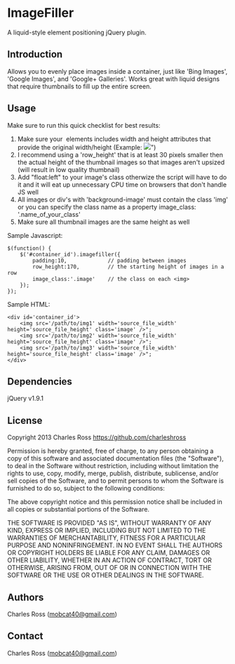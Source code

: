 ImageFiller
===========================
A liquid-style element positioning jQuery plugin.

Introduction
-----------------------------

Allows you to evenly place images inside a container, just like 'Bing Images', 'Google Images', and 'Google+ Galleries'. Works great with liquid designs that require thumbnails to fill up the entire screen.

Usage
-----------------------------

Make sure to run this quick checklist for best results:

1. Make sure your <img> elements includes width and height attributes that provide the original width/height (Example: <img src='/path/to/img1' width='source_file_width' height='source_file_height' class='image' />")
2. I recommend using a 'row_height' that is at least 30 pixels smaller then the actual height of the thumbnail images so that images aren't upsized (will result in low quality thumbnail)
3. Add "float:left" to your image's class otherwize the script will have to do it and it will eat up unnecessary CPU time on browsers that don't handle JS well
4. All images or div's with 'background-image' must contain the class 'img' or you can specify the class name as a property image_class: '.name_of_your_class'
5. Make sure all thumbnail images are the same height as well

Sample Javascript:

	$(function() {
		$('#container_id').imagefiller({
			padding:10,				// padding between images
			row_height:170,			// the starting height of images in a row
			image_class:'.image'	// the class on each <img>
		});
	});
	
Sample HTML:
	
	<div id='container_id'>
		<img src='/path/to/img1' width='source_file_width' height='source_file_height' class='image' />";
		<img src='/path/to/img2' width='source_file_width' height='source_file_height' class='image' />";
		<img src='/path/to/img3' width='source_file_width' height='source_file_height' class='image' />";
	</div>
	
Dependencies
-----------------------------

jQuery v1.9.1

License
-----------------------------

Copyright 2013 Charles Ross
https://github.com/charleshross

Permission is hereby granted, free of charge, to any person obtaining a copy of this software and associated documentation files (the "Software"), to deal in the Software without restriction, including without limitation the rights to use, copy, modify, merge, publish, distribute, sublicense, and/or sell copies of the Software, and to permit persons to whom the Software is furnished to do so, subject to the following conditions:

The above copyright notice and this permission notice shall be included in all copies or substantial portions of the Software.

THE SOFTWARE IS PROVIDED "AS IS", WITHOUT WARRANTY OF ANY KIND, EXPRESS OR IMPLIED, INCLUDING BUT NOT LIMITED TO THE WARRANTIES OF MERCHANTABILITY, FITNESS FOR A PARTICULAR PURPOSE AND NONINFRINGEMENT. IN NO EVENT SHALL THE AUTHORS OR COPYRIGHT HOLDERS BE LIABLE FOR ANY CLAIM, DAMAGES OR OTHER LIABILITY, WHETHER IN AN ACTION OF CONTRACT, TORT OR OTHERWISE, ARISING FROM, OUT OF OR IN CONNECTION WITH THE SOFTWARE OR THE USE OR OTHER DEALINGS IN THE SOFTWARE.

Authors
-----------------------------

Charles Ross (mobcat40@gmail.com)

Contact
-----------------------------

Charles Ross (mobcat40@gmail.com)